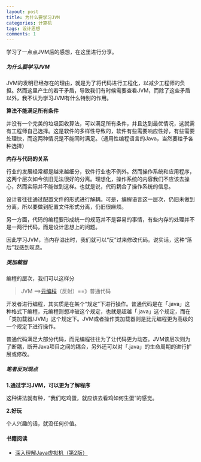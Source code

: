 ```yaml
---
layout: post
title: 为什么要学习JVM
categories: 计算机
tags: 设计思想
comments: 1
---
```




学习了一点点JVM后的感想，在这里进行分享。

##### 为什么要学习JVM

JVM的发明已经存在的理由，就是为了将代码进行工程化，以减少工程师的负担。然而这里产生的若干矛盾，导致我们有时候需要查看JVM，而除了这些矛盾以外，我不认为学习JVM有什么特别的作用。



**算法不能满足所有条件**

并没有一个完美的垃圾回收算法，可以满足所有条件，并且达到最优情况，这就需有工程师自己选择。这是软件的多样性导致的，软件有些需要响应性好，有些需要处理快，而这两种情况是不能同时满足。（通用性编程语言的Java，当然要给予各种选择）



**内存与代码的关系**

行业的发展经常都是越来越细分，软件行业也不例外。然而操作系统和应用程序，这两个层次如今依旧无法很好的分离。理想化，操作系统的内容我们不应该去操心，然而实际并不能做到这样。也就是说，代码耦合了操作系统的信息。

设计者往往通过配置文件的形式进行解耦。可是，编程语言这一层次，仍旧未做到分离，所以要做到配置文件形式分离，仍旧很麻烦。

另一方面，代码的编程要形成统一的规范并不是容易的事情，有些内存的处理并不是一两行代码，而是设计思想上的问题。

因此学习JVM，当内存溢出时，我们就可以“反”过来修改代码。说实话，这种“落后”我感到叹息。



##### 类加载器

编程的层次，我们可以这样分

> JVM ==>[元编程](https://baike.baidu.com/item/%E5%85%83%E7%BC%96%E7%A8%8B)（反射）==》普通代码

开发者进行编程，其实质是在某个“规定”下进行操作。普通代码是在「.java」这种格式下编程，元编程则想冲破这个规定，也就是超越「.java」这个规定，而在「类加载器/JVM」这个规定下。JVM或者操作类加载器则是比元编程更为高级的一个规定下进行操作。

普通代码满足大部分代码，而元编程往往为了让代码更为动态。JVM该层次则为了断耦，断开Java项目之间的耦合，另外还可以对「.java」的生命周期的进行扩展或修改。





##### 笔者反对观点

**1.通过学习JVM，可以更为了解程序**

这种讲法就有种，“我们吃鸡蛋，就应该去看鸡如何生蛋”的感觉。



**2.好玩**

个人兴趣的话，就没任何价值。



#### 书籍阅读

- [深入理解Java虚拟机（第2版）](https://book.douban.com/subject/24722612/)